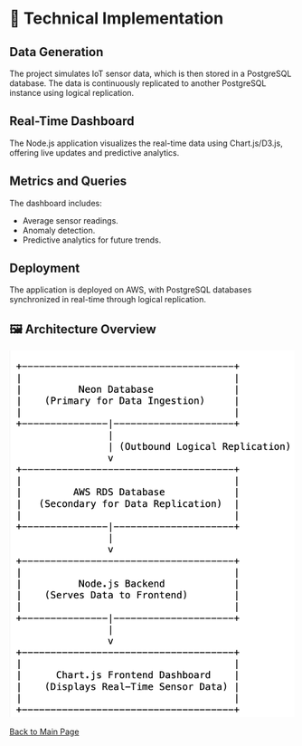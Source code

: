 # 🚀 Technical Implementation

## Data Generation

The project simulates IoT sensor data, which is then stored in a PostgreSQL database. The data is continuously replicated to another PostgreSQL instance using logical replication.

## Real-Time Dashboard

The Node.js application visualizes the real-time data using Chart.js/D3.js, offering live updates and predictive analytics.

## Metrics and Queries

The dashboard includes:
- Average sensor readings.
- Anomaly detection.
- Predictive analytics for future trends.

## Deployment

The application is deployed on AWS, with PostgreSQL databases synchronized in real-time through logical replication.

## 🖼️ Architecture Overview

![alt text](arch_diagram.png "Architecture Diagram")





[Back to Main Page](README.md)
